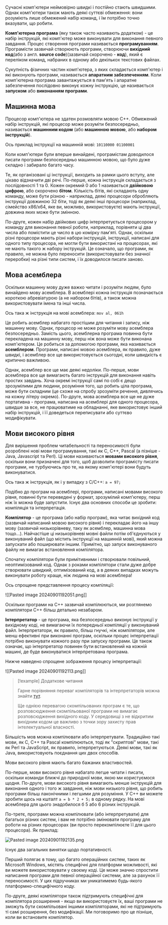 Сучасні комп'ютери неймовірно швидкі і постійно стають швидшими. Однак комп'ютери також мають деякі суттєві обмеження: вони розуміють лише обмежений набір команд, і їм потрібно точно вказувати, що робити.

**Комп'ютерна програма** (яку також часто називають додатком) - це набір інструкцій, які комп'ютер може виконувати для виконання певного завдання. Процес створення програми називається **програмуванням**. Програмісти зазвичай створюють програми, створюючи **вихідний код**(або з англ. **source code**)(зазвичай скорочено - **код**), який є переліком команд, набраних в одному або декількох текстових файлах.

Сукупність фізичних частин комп'ютера, з яких складається комп'ютер і які виконують програми, називається **апаратним забезпеченням**. Коли комп'ютерна програма завантажується в пам'ять і апаратне забезпечення послідовно виконує кожну інструкцію, це називається **запуском** або **виконанням програми**.
## Машинна мова

Процесор комп'ютера не здатен розмовляти мовою C++. Обмежений набір інструкцій, які процесор може розуміти безпосередньо, називається **машинним кодом** (або **машинною мовою**, або **набором інструкцій**).

Ось приклад інструкції на машинній мові: `10110000 01100001`

Коли комп'ютери були вперше винайдені, програмістам доводилося писати програми безпосередньо машинною мовою, що було дуже складно і забирало багато часу.

Те, як організовані ці інструкції, виходить за рамки цього вступу, але цікаво відзначити дві речі. По-перше, кожна інструкція складається з послідовності 1 та 0. Кожен окремий 0 або 1 називається **двійковою цифрою**, або скорочено **бітом**. Кількість бітів, які складають одну команду, може бути різною - наприклад, деякі процесори обробляють інструкції довжиною 32 біти, тоді як деякі інші процесори (наприклад, сімейство x86/x64, яке ви, можливо, використовуєте) мають інструкції, довжина яких може бути змінною.

По-друге, кожен набір двійкових цифр інтерпретується процесором у команду для виконання певної роботи, наприклад, порівняти ці два числа або помістити це число в цю комірку пам'яті. Однак, оскільки різні процесори мають різні набори інструкцій, інструкції, написані для одного типу процесора, не могли бути використані на процесорах, які не мають такого ж набору інструкцій. Це означало, що програми, як правило, не можна було переносити (використовувати без значної переробки) на різні типи систем, і їх доводилося писати заново.
## Мова асемблера

Оскільки машинну мову дуже важко читати і розуміти людям, було винайдено мову асемблера. В асемблері кожна інструкція позначається короткою абревіатурою (а не набором бітів), а також можна використовувати імена та інші числа.

Ось така ж інструкція на мові асемблера: `mov al, 061h`

Це робить асемблер набагато простішим для читання і запису, ніж машинну мову. Однак, процесор не може розуміти мову асемблера безпосередньо. Замість цього, асемблерна програма повинна бути перекладена на машинну мову, перш ніж вона може бути виконана комп'ютером. Це робиться за допомогою програми, яка називається **асемблером**. Програми, написані мовою асемблера, як правило, дуже швидкі, і асемблер все ще використовується сьогодні, коли швидкість є критично важливою.

Однак, асемблер все ще має деякі недоліки. По-перше, мови асемблера все ще вимагають багато інструкцій для виконання навіть простих завдань. Хоча окремі інструкції самі по собі є дещо зрозумілими для людини, розуміння того, що робить ціла програма, може бути складним (це схоже на спробу зрозуміти речення, дивлячись на кожну літеру окремо). По-друге, мова асемблера все ще не дуже портативна - програма, написана на асемблері для одного процесора, швидше за все, не працюватиме на обладнанні, яке використовує інший набір інструкцій, і її доведеться переписувати або суттєво модифікувати.
## Мови високого рівня

Для вирішення проблем читабельності та переносимості були розроблені нові мови програмування, такі як C, C++, Pascal (а пізніше - Java, Javascript та Perl). Ці мови називаються **мовами високого рівня**, оскільки вони призначені для того, щоб дозволити програмісту писати програми, не турбуючись про те, на якому комп'ютері вони будуть виконуватися.

Ось така ж інструкція, як і у випадку з C/C++: `a = 97;`

Подібно до програм на асемблері, програми, написані мовами високого рівня, повинні бути переведені у формат, зрозумілий комп'ютеру, перш ніж їх можна буде запустити. Існує два основних способи це зробити: компіляція та інтерпретація.

**Компілятор** - це програма (або набір програм), яка читає вихідний код (зазвичай написаний мовою високого рівня) і перекладає його на іншу мову (зазвичай низькорівневу, таку як асемблер, машинна мова тощо...). Найчастіше ці низькорівневі мовні файли потім об'єднуються у виконуваний файл (що містить інструкції на машинній мові), який можна запускати або поширювати іншим. Примітно, що запуск виконуваного файлу не вимагає встановлення компілятора.

Спочатку компілятори були примітивними і створювали повільний, неоптимізований код. Однак з роками компілятори стали дуже добре створювати швидкий, оптимізований код, а в деяких випадках можуть виконувати роботу краще, ніж людина на мові асемблера!

Ось спрощене представлення процесу компіляції:

![[Pasted image 20240901192051.png]]

Оскільки програми на C++ зазвичай компілюються, ми розглянемо компілятори C++ більш детально незабаром.

**Інтерпретатор** - це програма, яка безпосередньо виконує інструкції у вихідному коді, не вимагаючи їх попередньої компіляції у виконуваний файл. Інтерпретатори, як правило, більш гнучкі, ніж компілятори, але менш ефективні при виконанні програм, оскільки процес інтерпретації потрібно виконувати кожного разу при запуску програми. Це також означає, що інтерпретатор повинен бути встановлений на кожній машині, де буде виконуватися інтерпретована програма.

Нижче наведено спрощене зображення процесу інтерпретації:

![[Pasted image 20240901192113.png]]

> [!example] Додаткове читання
>  
> Гарне порівняння переваг компіляторів та інтерпретаторів можна знайти [тут](https://stackoverflow.com/a/38491646).
> 
> Ще однією перевагою скомпільованих програм є те, що розповсюдження скомпільованої програми не вимагає розповсюдження вихідного коду. У середовищі з не відкритим вихідним кодом це важливо з точки зору захисту прав інтелектуальної власності.

Більшість мов можна компілювати або інтерпретувати. Традиційно такі мови, як C, C++ та Pascal компілюються, тоді як "скриптові" мови, такі як Perl та JavaScript, як правило, інтерпретуються. Деякі мови, такі як Java, використовують поєднання цих двох способів.

Мови високого рівня мають багато бажаних властивостей.

По-перше, мови високого рівня набагато легше читати і писати, оскільки команди ближчі до природної мови, якою ми користуємося щодня. По-друге, мови високого рівня вимагають менше інструкцій для виконання одного і того ж завдання, ніж мови низького рівня, що робить програми більш лаконічними і легшими для розуміння. У C++ ви можете зробити щось на кшталт `a = b * 2 + 5;` в одному рядку. На мові асемблера для цього знадобилося б 5 або 6 різних інструкцій.

По-третє, програми можна компілювати (або інтерпретувати) для багатьох різних систем, і вам не потрібно змінювати програму для роботи на різних процесорах (ви просто перекомпілюєте її для цього процесора). Як приклад:

![Pasted image 20240901192135.png](./files/Pasted%20image%2020240901192135.png)

Існує два загальних винятки щодо портативності.

Перший полягає в тому, що багато операційних систем, таких як Microsoft Windows, містять специфічні для платформи можливості, які ви можете використовувати у своєму коді. Це може значно спростити написання програми для певної операційної системи, але за рахунок її переносимості. У цих підручниках ми уникатимемо будь-якого платформно-специфічного коду.

По-друге, деякі компілятори також підтримують специфічні для компілятора розширення - якщо ви використовуєте їх, ваші програми не зможуть бути скомпільовані іншими компіляторами, які не підтримують ті самі розширення, без модифікації. Ми поговоримо про це пізніше, коли ви встановите компілятор.